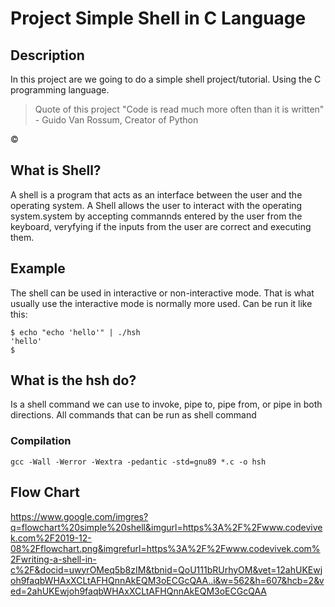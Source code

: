 # Project  Simple Shell in C Language

## Description
In this project are we going to do a simple shell project/tutorial. Using the C programming language.

>Quote of this project
"Code is read much more often than it is written" - Guido Van Rossum, Creator of Python

&copy;

## What is Shell?
A shell is a program that acts as an interface between the user and the operating system. A Shell allows the user to interact with the operating system.system by accepting commannds entered by the user from the keyboard, veryfying if the inputs from the user are correct and executing them.

## Example
The shell can be used in interactive or non-interactive mode. That is what usually use the interactive mode is normally more used. Can be run it like this:
```
$ echo "echo 'hello'" | ./hsh
'hello'
$
```
## What is the hsh do?
Is a shell command we can use to invoke, pipe to, pipe from, or pipe in both directions. All commands that can be run as shell command

### Compilation

`gcc -Wall -Werror -Wextra -pedantic -std=gnu89 *.c -o hsh`

## Flow Chart
https://www.google.com/imgres?q=flowchart%20simple%20shell&imgurl=https%3A%2F%2Fwww.codevivek.com%2F2019-12-08%2Fflowchart.png&imgrefurl=https%3A%2F%2Fwww.codevivek.com%2Fwriting-a-shell-in-c%2F&docid=uwyrOMeq5b8zIM&tbnid=QoU111bRUrhyOM&vet=12ahUKEwjoh9faqbWHAxXCLtAFHQnnAkEQM3oECGcQAA..i&w=562&h=607&hcb=2&ved=2ahUKEwjoh9faqbWHAxXCLtAFHQnnAkEQM3oECGcQAA